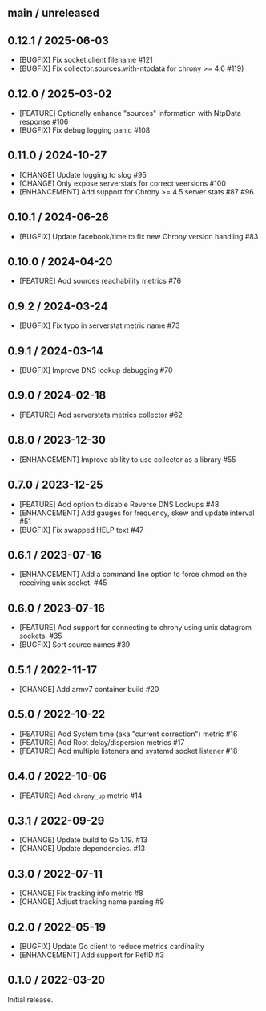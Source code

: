## main / unreleased

## 0.12.1 / 2025-06-03

* [BUGFIX] Fix socket client filename #121
* [BUGFIX] Fix collector.sources.with-ntpdata for chrony >= 4.6 #119)

## 0.12.0 / 2025-03-02

* [FEATURE] Optionally enhance "sources" information with NtpData response #106
* [BUGFIX] Fix debug logging panic #108

## 0.11.0 / 2024-10-27

* [CHANGE] Update logging to slog #95
* [CHANGE] Only expose serverstats for correct veersions #100
* [ENHANCEMENT] Add support for Chrony >= 4.5 server stats #87 #96

## 0.10.1 / 2024-06-26

* [BUGFIX] Update facebook/time to fix new Chrony version handling #83

## 0.10.0 / 2024-04-20

* [FEATURE] Add sources reachability metrics #76

## 0.9.2 / 2024-03-24

* [BUGFIX] Fix typo in serverstat metric name #73

## 0.9.1 / 2024-03-14

* [BUGFIX] Improve DNS lookup debugging #70

## 0.9.0 / 2024-02-18

* [FEATURE] Add serverstats metrics collector #62

## 0.8.0 / 2023-12-30

* [ENHANCEMENT] Improve ability to use collector as a library #55

## 0.7.0 / 2023-12-25

* [FEATURE] Add option to disable Reverse DNS Lookups #48
* [ENHANCEMENT] Add gauges for frequency, skew and update interval #51
* [BUGFIX] Fix swapped HELP text #47

## 0.6.1 / 2023-07-16

* [ENHANCEMENT] Add a command line option to force chmod on the receiving unix socket. #45

## 0.6.0 / 2023-07-16

* [FEATURE] Add support for connecting to chrony using unix datagram sockets. #35
* [BUGFIX] Sort source names #39

## 0.5.1 / 2022-11-17

* [CHANGE] Add armv7 container build #20

## 0.5.0 / 2022-10-22

* [FEATURE] Add System time (aka "current correction") metric #16
* [FEATURE] Add Root delay/dispersion metrics #17
* [FEATURE] Add multiple listeners and systemd socket listener #18

## 0.4.0 / 2022-10-06

* [FEATURE] Add `chrony_up` metric #14

## 0.3.1 / 2022-09-29

* [CHANGE] Update build to Go 1.19. #13
* [CHANGE] Update dependencies. #13

## 0.3.0 / 2022-07-11

* [CHANGE] Fix tracking info metric #8
* [CHANGE] Adjust tracking name parsing #9

## 0.2.0 / 2022-05-19

* [BUGFIX] Update Go client to reduce metrics cardinality
* [ENHANCEMENT] Add support for RefID #3

## 0.1.0 / 2022-03-20

Initial release.
